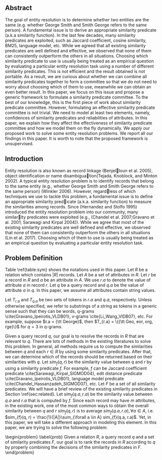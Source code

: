 ## Abstract

The goal of entity resolution is to determine whether two
entities are the same (e.g. whether George Smith and Smith George refers to the
same person). A fundamental issue is to derive an appropriate similarity
predicate (a.k.a similarity function). In the last few decades, many similarity
predicates are exploited, such as Jaccard coefficient, cosine similarity, BM25,
language model, etc. While we agreed that all existing similarity predicates are
well defined and effective, we observed that none of them can consistently
outperform the others in all situations. Choosing which similarity predicate to
use is usually being treated as an empirical question by evaluating a particular
entity resolution task using a number of different similarity predicates. This is
not efficient and the result obtained is not portable. As a result, we are
curious about whether we can combine all similarity predicates together to form a
committee so that we do not need to worry about choosing which of them to use,
meanwhile we can obtain an even better result. In this paper, we focus on this
issue and propose a generic framework to formulate a similarity predicate
committee. To the best of our knowledge, this is the first piece of work about
similarity predicate committee. However, formulating an effective similarity
predicate committee is not trivial. We need to model at least two elements,
namely, confidences of similarity predicates and reliabilities of attributes. In
this paper, we explain how they affect the effectiveness of similarity predicate
committee and how we model them on the fly dynamically. We apply our proposed
work to solve some entity resolution problems. We report all our findings in this
paper. It is worth to note that the proposed framework is
unsupervised.


## Introduction

Entity resolution is also known as record linkage (Benjelloun et al. 2005), object identification or name disambiguation(Tejada, Knoblock, and Minton 2002). A typical entity resolution problem is to identify records that belong to the same entity (e.g., whether George Smith and Smith George refers to the same person) (Winkler 2006). However, regardless of which techniques we use to tackle this problem, a fundamental issue is to define an appropriate similarity predicate (a.k.a. similarity function) to measure the similarities among records.
Since (Hernandez and Stolfo 1995) introduced the entity resolution problem into our community, many similarity predicates were exploited (e.g., (Chandel et al. 2007;Gravano et al. 2001; Sarawagi and Kirpal 2004)). While we agree that most of the existing similarity predicates are well defined and effective, we observed that none of them can consistently outperform the others in all situations (Lin et al. 2017). Choosing which of them to use is usually being treated as an empirical question by evaluating a particular entity resolution task.


##  Problem Definition

Table \ref{table:sym} shows the notations used in this paper. Let $R$ be a
relation which contains $|R|$ records. Let $A$ be a set of attributes in $R$. Let
$r$ be a record in $R$ and $a$ be an attribute in $A$. We use $r.a$ to denote the
value of attribute $a$ in record $r$. Let $q$ be a query record and $q.a$ be the
value of attribute $a$ in $q$. In this paper, we assume all attributes contain
string values.



Let $T_{r.a}$ and $T_{q.a}$ be two sets of tokens in $r.a$ and $q.a$,
respectively. Unless otherwise specified, we refer to substrings of a string as
tokens in a generic sense such that they can be words, q-grams
\cite{Gravano_Ipeirotis_VLDB01}, v-grams \cite{Li_Wang_VlDB07}, etc. For example,
suppose $r.a = {\tt George}$, then $T_{r.a} = \{{\tt Geo, eor, org, rge}\}$ for
$q=3$ in q-grams.


Given a query record $q$, our goal is to resolve the records in $R$ that are
relevant to $q$. There are lots of methods in the existing literatures to solve
this problem. In general, all methods require us to compute the similarities
between $q$ and each $r \in R$ by using some similarity predicates. After that,
we can determine which of the records should be returned based on their
similarities with $q$. Let $sim_{f}(q, r)$ be the similarity value between $q$
and $r$ by using a similarity predicate $f$. For example, $f$ can be Jaccard
coefficient predicate \cite{Sarawagi_Kirpal_SIGMOD04}, edit distance predicate
\cite{Gravano_Ipeirotis_VLDB01}, language model predicate
\cite{Chandel_Hassanzadeh_SIGMOD07}, etc. Let $F$ be a set of all similarity
predicates. We will have a brief review of the existing similarity predicates in
Section \ref{sec:related}. Let $sim_{f}(q.a, r.a)$ be the similarity value
between $q.a$ and $r.a$ that is computed by $f$. Since each record may have $m$
attributes, in the existing work, one of the most common ways to obtain the
overall similarity between $q$ and $r$ $sim_{f}(q, r)$ is to average
$sim_{f}(q.a, r.a), \forall a \in A$, i.e. $sim_{f}(q, r) =
\frac{1}{|A|}\sum_{\forall a \in A} sim_{f}(q.a, r.a)$. Yet, in this paper, we
will take a different approach in modeling this element. In this paper, we are
trying to solve the following problem:



\begin{problem}
\label{prob}
Given a relation $R$, a query record $q$ and a set of similarity predicates $F$,
our goal is to rank the records in $R$ according to $q$ by 
properly combining the decisions of the similarity predicates in $F$.
\end{problem}


